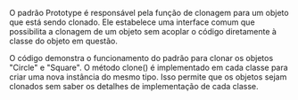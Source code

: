 O padrão Prototype é responsável pela função de clonagem para um objeto que está sendo clonado. Ele estabelece uma interface comum que possibilita a clonagem de um objeto sem acoplar o código diretamente à classe do objeto em questão.

O código demonstra o funcionamento do padrão para clonar os objetos "Circle" e "Square". O método clone() é implementado em cada classe para criar uma nova instância do mesmo tipo. Isso permite que os objetos sejam clonados sem saber os detalhes de implementação de cada classe.